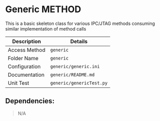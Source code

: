 # Generic METHOD

This is a basic skeleton class for various IPC/JTAG methods consuming similar implementation of method calls

| Description   | Details                  |
| ------------- | ------------------------ |
| Access Method | `generic`                |
| Folder Name   | `generic`                |
| Configuration | `generic/generic.ini`    |
| Documentation | `generic/README.md`      |
| Unit Test     | `generic/genericTest.py` |


## Dependencies:

> N/A
